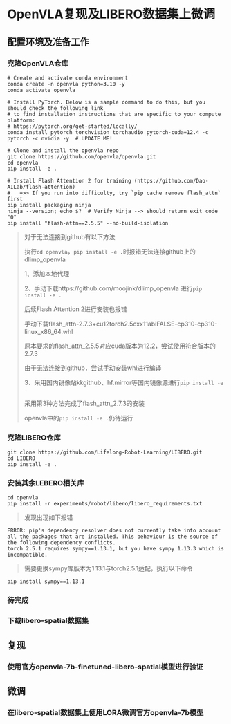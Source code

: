 # OpenVLA复现及LIBERO数据集上微调
## 配置环境及准备工作

### 克隆OpenVLA仓库
```
# Create and activate conda environment
conda create -n openvla python=3.10 -y
conda activate openvla

# Install PyTorch. Below is a sample command to do this, but you should check the following link
# to find installation instructions that are specific to your compute platform:
# https://pytorch.org/get-started/locally/
conda install pytorch torchvision torchaudio pytorch-cuda=12.4 -c pytorch -c nvidia -y  # UPDATE ME!

# Clone and install the openvla repo
git clone https://github.com/openvla/openvla.git
cd openvla
pip install -e .

# Install Flash Attention 2 for training (https://github.com/Dao-AILab/flash-attention)
#   =>> If you run into difficulty, try `pip cache remove flash_attn` first
pip install packaging ninja
ninja --version; echo $?  # Verify Ninja --> should return exit code "0"
pip install "flash-attn==2.5.5" --no-build-isolation
```
> 对于无法连接到github有以下方法
> 
> 执行`cd openvla`，`pip install -e .`时报错无法连接github上的dlimp_openvla
>
> 1、添加本地代理
> 
> 2、手动下载https://github.com/moojink/dlimp_openvla 进行`pip install -e .`
> 
> 后续Flash Attention 2进行安装也报错
> 
> 手动下载flash_attn-2.7.3+cu12torch2.5cxx11abiFALSE-cp310-cp310-linux_x86_64.whl
> 
> 原本要求的flash_attn_2.5.5对应cuda版本为12.2，尝试使用符合版本的2.7.3
>
> 由于无法连接到github，尝试手动安装whl进行编译
>
> 3、采用国内镜像站kkgithub、hf.mirror等国内镜像源进行`pip install -e .`
>
> 采用第3种方法完成了flash_attn_2.7.3的安装
>
> openvla中的`pip install -e .`仍待运行

### 克隆LIBERO仓库
```
git clone https://github.com/Lifelong-Robot-Learning/LIBERO.git
cd LIBERO
pip install -e .
```

### 安装其余LEBERO相关库
```
cd openvla
pip install -r experiments/robot/libero/libero_requirements.txt
```
> 发现出现如下报错
```
ERROR: pip's dependency resolver does not currently take into account all the packages that are installed. This behaviour is the source of the following dependency conflicts.
torch 2.5.1 requires sympy==1.13.1, but you have sympy 1.13.3 which is incompatible.
```
> 需要更换sympy库版本为1.13.1与torch2.5.1适配，执行以下命令
```
pip install sympy==1.13.1
```

### 待完成
### 下载libero-spatial数据集

## 复现
### 使用官方openvla-7b-finetuned-libero-spatial模型进行验证
## 微调
### 在libero-spatial数据集上使用LORA微调官方openvla-7b模型
